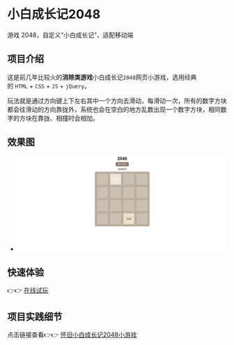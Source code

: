 
# 小白成长记2048

游戏 2048，自定义“小白成长记”，适配移动端

## 项目介绍

这是前几年比较火的**消除类游戏**小白成长记`2048`网页小游戏，选用经典的 `HTML` + `CSS` + `JS` + `jQuery`。

玩法就是通过方向键上下左右其中一个方向去滑动，每滑动一次，所有的数字方块都会往滑动的方向靠拢外，系统也会在空白的地方乱数出现一个数字方块，相同数字的方块在靠拢、相撞时会相加。

## 效果图

* ![效果图](2048.gif)

## 快速体验

👉👉 [在线试玩](http://124.221.155.32/2048/index.html)


## 项目实践细节

点击链接查看👉👉 [怀旧小白成长记2048小游戏](https://juejin.cn/post/7088095002290552845/)

